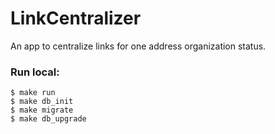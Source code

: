 # LinkCentralizer
An app to centralize links for one address organization status.

### Run local:
    $ make run
    $ make db_init
    $ make migrate
    $ make db_upgrade
